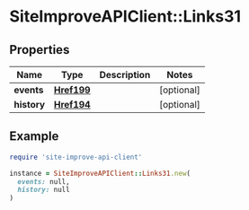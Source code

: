 # SiteImproveAPIClient::Links31

## Properties

| Name | Type | Description | Notes |
| ---- | ---- | ----------- | ----- |
| **events** | [**Href199**](Href199.md) |  | [optional] |
| **history** | [**Href194**](Href194.md) |  | [optional] |

## Example

```ruby
require 'site-improve-api-client'

instance = SiteImproveAPIClient::Links31.new(
  events: null,
  history: null
)
```

